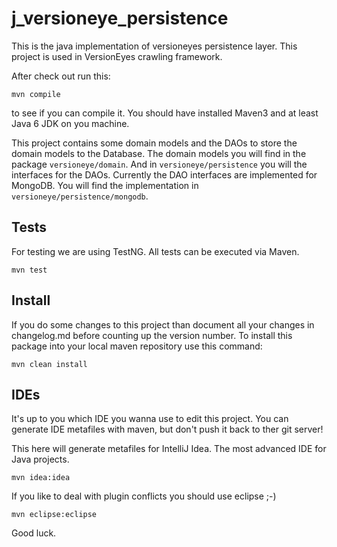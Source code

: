 j_versioneye_persistence
========================

This is the java implementation of versioneyes persistence layer. This project is used in VersionEyes crawling framework.

After check out run this: 

```
mvn compile
```

to see if you can compile it. You should have installed Maven3 and at least Java 6 JDK on you machine. 

This project contains some domain models and the DAOs to store the domain models to the Database. The domain models you will find in the package `versioneye/domain`. And in `versioneye/persistence` you will the interfaces for the DAOs. Currently the DAO interfaces are implemented for MongoDB. You will find the implementation in `versioneye/persistence/mongodb`. 

## Tests 

For testing we are using TestNG. All tests can be executed via Maven. 

``` 
mvn test
```

## Install 

If you do some changes to this project than document all your changes in changelog.md before counting up the version number. To install this package into your local maven repository use this command: 

```
mvn clean install
```

## IDEs 

It's up to you which IDE you wanna use to edit this project. You can generate IDE metafiles with maven, but don't push it back to ther git server! 

This here will generate metafiles for IntelliJ Idea. The most advanced IDE for Java projects. 

```
mvn idea:idea
```
If you like to deal with plugin conflicts you should use eclipse ;-) 

```
mvn eclipse:eclipse
```
Good luck. 
  
